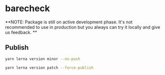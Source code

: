# barecheck

**NOTE: Package is still on active development phase. It's not recommended to use in production but you always can try it locally and give us feedback. **

## Publish

```bash
yarn lerna version minor --no-push
```

```bash
yarn lerna version patch --force-publish
```
